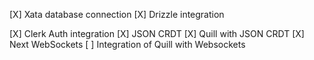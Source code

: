 [X] Xata database connection
[X] Drizzle integration
<!-- [X] Vercel Integration -->
[X] Clerk Auth integration
[X] JSON CRDT
[X] Quill with JSON CRDT
[X] Next WebSockets
[ ] Integration of Quill with Websockets
